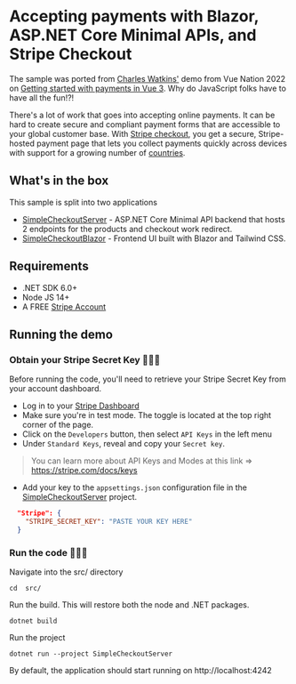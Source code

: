 # Accepting payments with Blazor, ASP.NET Core Minimal APIs, and Stripe Checkout

The sample was ported from [Charles Watkins'](https://github.com/charlesw-stripe) demo from Vue Nation 2022 on [Getting started with payments in Vue 3](https://github.com/charlesw-stripe/vuejs-nation). Why do JavaScript folks have to have all the fun!?!

There's a lot of work that goes into accepting online payments. It can be hard to create secure and compliant payment forms that are accessible to your global customer base. With [Stripe checkout](https://stripe.com/payments/checkout), you get a secure, Stripe-hosted payment page that lets you collect payments quickly across devices with support for a growing number of [countries](https://stripe.com/global).

## What's in the box
This sample is split into two applications
* [SimpleCheckoutServer](src/SimpleCheckoutServer) - ASP.NET Core Minimal API backend that hosts 2 endpoints for the products and checkout work redirect.
* [SimpleCheckoutBlazor](src/SimpleCheckoutBlazor) - Frontend UI built with Blazor and Tailwind CSS.

## Requirements
* .NET SDK 6.0+ 
* Node JS 14+
* A FREE [Stripe Account](https://dashboard.stripe.com/register)

## Running the demo
### Obtain your Stripe Secret Key 🕵🏽‍♂️
Before running the code, you'll need to retrieve your Stripe Secret Key from your account dashboard.
* Log in to your [Stripe Dashboard](https://dashboard.stripe.com/)
* Make sure you're in test mode. The toggle is located at the top right corner of the page.
* Click on the `Developers` button, then select `API Keys` in the left menu
* Under `Standard Keys`, reveal and copy your `Secret key`.

> You can learn more about API Keys and Modes at this link => https://stripe.com/docs/keys
* Add your key to the `appsettings.json` configuration file in the [SimpleCheckoutServer](src/SimpleCheckoutServer) project.
```json
  "Stripe": {
    "STRIPE_SECRET_KEY": "PASTE YOUR KEY HERE"
  }
```

### Run the code 👨🏽‍💻
Navigate into the src/ directory
```shell
cd  src/
```

Run the build. This will restore both the node and .NET packages.
```shell
dotnet build
```
Run the project
```shell
dotnet run --project SimpleCheckoutServer
```

By default, the application should start running on http://localhost:4242

